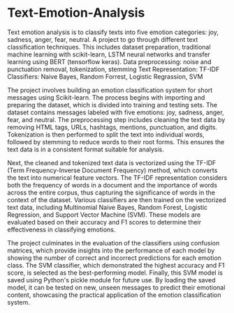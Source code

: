 # Text-Emotion-Analysis
Text emotion analysis is to classify texts into five emotion categories: joy, sadness, anger, fear, neutral. A project to go through different text classification techniques. This includes dataset preparation, traditional machine learning with scikit-learn, LSTM neural networks and transfer learning using BERT (tensorflow keras).
Data preprocessing: noise and punctuation removal, tokenization, stemming
Text Representation: TF-IDF
Classifiers: Naive Bayes, Random Forrest, Logistic Regrassion, SVM

The project involves building an emotion classification system for short messages using Scikit-learn. The process begins with importing and preparing the dataset, which is divided into training and testing sets. The dataset contains messages labeled with five emotions: joy, sadness, anger, fear, and neutral. The preprocessing step includes cleaning the text data by removing HTML tags, URLs, hashtags, mentions, punctuation, and digits. Tokenization is then performed to split the text into individual words, followed by stemming to reduce words to their root forms. This ensures the text data is in a consistent format suitable for analysis.

Next, the cleaned and tokenized text data is vectorized using the TF-IDF (Term Frequency-Inverse Document Frequency) method, which converts the text into numerical feature vectors. The TF-IDF representation considers both the frequency of words in a document and the importance of words across the entire corpus, thus capturing the significance of words in the context of the dataset. Various classifiers are then trained on the vectorized text data, including Multinomial Naive Bayes, Random Forest, Logistic Regression, and Support Vector Machine (SVM). These models are evaluated based on their accuracy and F1 scores to determine their effectiveness in classifying emotions.

The project culminates in the evaluation of the classifiers using confusion matrices, which provide insights into the performance of each model by showing the number of correct and incorrect predictions for each emotion class. The SVM classifier, which demonstrated the highest accuracy and F1 score, is selected as the best-performing model. Finally, this SVM model is saved using Python's pickle module for future use. By loading the saved model, it can be tested on new, unseen messages to predict their emotional content, showcasing the practical application of the emotion classification system.






